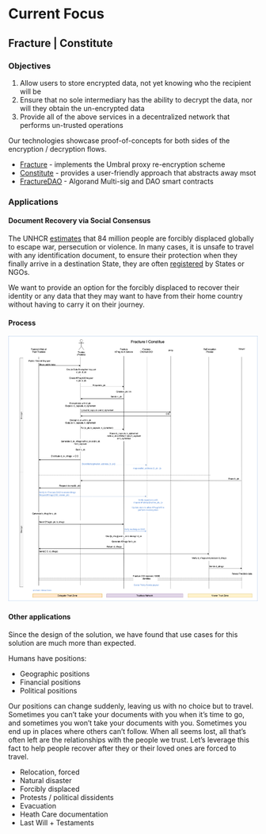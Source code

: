 # Current Focus

## Fracture | Constitute

### Objectives

1. Allow users to store encrypted data, not yet knowing who the recipient will be
2. Ensure that no sole intermediary has the ability to decrypt the data, nor will they obtain the un-encrypted data
3. Provide all of the above services in a decentralized network that performs un-trusted operations

Our technologies showcase proof-of-concepts for both sides of the
encryption / decryption flows.

- [Fracture] - implements the Umbral proxy re-encryption scheme
- [Constitute] - provides a user-friendly approach that abstracts away msot
- [FractureDAO] - Algorand Multi-sig and DAO smart contracts

[fracture]: https://github.com/fracture-labs/fracture
[constitute]: https://github.com/fracture-labs/constitute
[fracturedao]: https://github.com/fracture-labs/fracturedao

### Applications

#### Document Recovery via Social Consensus

The UNHCR [estimates] that 84 million people are forcibly displaced globally to escape war,
persecution or violence. In many cases, it is unsafe to travel with any identification document,
to ensure their protection when they finally arrive in a destination State, they are often
[registered] by States or NGOs.

We want to provide an option for the forcibly displaced to recover their identity or any data
that they may want to have from their home country without having to carry it on their journey.

#### Process

![Diagram](./fracture.png)

#### Other applications

Since the design of the solution, we have found that use cases for this solution are much more
than expected.

Humans have positions:

- Geographic positions
- Financial positions
- Political positions

Our positions can change suddenly, leaving us with no choice but to travel. Sometimes you can’t
take your documents with you when it’s time to go, and sometimes you won’t take your documents
with you. Sometimes you end up in places where others can’t follow. When all seems lost, all
that’s often left are the relationships with the people we trust. Let’s leverage this fact to
help people recover after they or their loved ones are forced to travel.

- Relocation, forced
- Natural disaster
- Forcibly displaced
- Protests / political dissidents
- Evacuation
- Heath Care documentation
- Last Will + Testaments

[registered]: https://www.unhcr.org/registration.html
[estimates]: https://www.unhcr.org/refugee-statistics/
